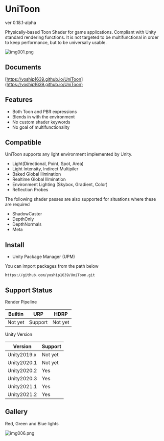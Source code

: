 # UniToon

ver 0.18.1-alpha

Physically-based Toon Shader for game applications. Compliant with Unity standard rendering functions. It is not targeted to be multifunctional in order to keep performance, but to be universally usable.

![img001.png](https://user-images.githubusercontent.com/8346139/161423546-9cccd29b-3015-4109-960f-900093c6c9ab.png)

## Documents

[https://yoship1639.github.io/UniToon](https://yoship1639.github.io/UniToon)

## Features
* Both Toon and PBR expressions
* Blends in with the environment
* No custom shader keywords
* No goal of multifunctionality

## Compatible

UniToon supports any light environment implemented by Unity.
* Light(Directional, Point, Spot, Area)
* Light Intensity, Indirect Multipiler
* Baked Global Illmination
* Realtime Global Illmination
* Environment Lighting (Skybox, Gradient, Color)
* Reflection Probes

The following shader passes are also supported for situations where these are required
* ShadowCaster
* DepthOnly
* DepthNormals
* Meta

## Install

* Unity Package Manager (UPM)

You can import packages from the path below

`https://github.com/yoship1639/UniToon.git`

## Support Status

Render Pipeline

|  Builtin  |  URP      | HDRP      |
| --------- | --------  | --------  |
|  Not yet  |  Support  | Not yet   |

Unity Version

|  Version      | Support           |
| ------------- | ------------      |
|  Unity2019.x  | Not yet           |
|  Unity2020.1  | Not yet           |
|  Unity2020.2  | Yes               |
|  Unity2020.3  | Yes               |
|  Unity2021.1  | Yes               |
|  Unity2021.2  | Yes               |

## Gallery

Red, Green and Blue lights

![img006.png](https://user-images.githubusercontent.com/8346139/161423583-88898963-4395-40e2-98af-3a0b82c9ca69.png)
